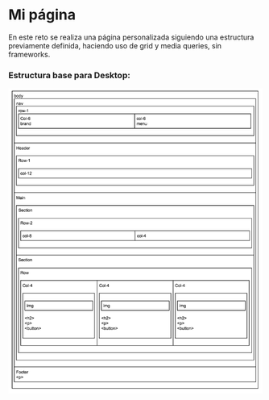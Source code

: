# Mi página

En este reto se realiza una página personalizada siguiendo una estructura previamente definida, haciendo uso de grid y media queries, sin frameworks.

### Estructura base para Desktop:

![Alt text](assets/images/structure.png)